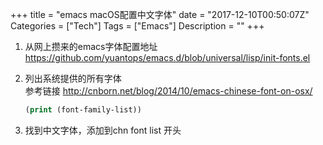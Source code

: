 +++
title = "emacs macOS配置中文字体"
date = "2017-12-10T00:50:07Z"
Categories = ["Tech"]
Tags = ["Emacs"]
Description = ""
+++

1. 从网上攒来的emacs字体配置地址  
   https://github.com/yuantops/emacs.d/blob/universal/lisp/init-fonts.el

1.  列出系统提供的所有字体  
    参考链接 <http://cnborn.net/blog/2014/10/emacs-chinese-font-on-osx/>  
    
    ``` commonlisp
    (print (font-family-list))
    ```

2.  找到中文字体，添加到chn font list 开头  

